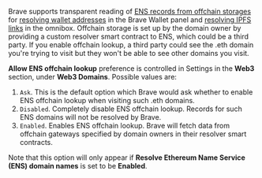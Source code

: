 Brave supports transparent reading of [ENS records from offchain storages](https://docs.ens.domains/dapp-developer-guide/ens-l2-offchain) for [resolving wallet addresses](https://docs.ens.domains/ens-improvement-proposals/ensip-1-ens#addr) in the Brave Wallet panel and [resolving IPFS links](https://docs.ens.domains/ens-improvement-proposals/ensip-7-contenthash-field) in the omnibox. Offchain storage is set up by the domain owner by providing a custom resolver smart contract to ENS, which could be a third party. If you enable offchain lookup, a third party could see the .eth domain you're trying to visit but they won't be able to see other domains you visit.

**Allow ENS offchain lookup** preference is controlled in Settings in the **Web3** section, under **Web3 Domains**. Possible values are:
1. `Ask`. This is the default option which Brave would ask whether to enable ENS offchain lookup when visiting such .eth domains.
2. `Disabled`. Completely disable ENS offchain lookup. Records for such ENS domains will not be resolved by Brave.
3. `Enabled`. Enables ENS offchain lookup. Brave will fetch data from offchain gateways specified by domain owners in their resolver smart contracts.

Note that this option will only appear if **Resolve Ethereum Name Service (ENS) domain names** is set to be **Enabled**.
